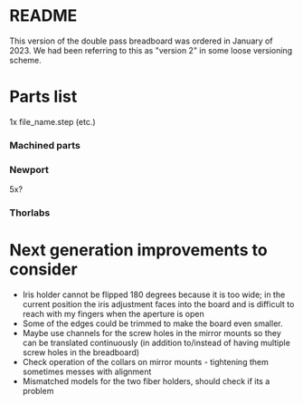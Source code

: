 # README

This version of the double pass breadboard was ordered in January of 2023.  We had been referring to this as "version 2" in some loose versioning scheme.

# Parts list
1x file_name.step (etc.)

### Machined parts

### Newport
5x?

### Thorlabs


# Next generation improvements to consider

* Iris holder cannot be flipped 180 degrees because it is too wide; in the current position the iris adjustment faces into the board and is difficult to reach with my fingers when the aperture is open  
* Some of the edges could be trimmed to make the board even smaller.
* Maybe use channels for the screw holes in the mirror mounts so they can be translated continuously (in addition to/instead of having multiple screw holes in the breadboard)  
* Check operation of the collars on mirror mounts - tightening them sometimes messes with alignment  
*  Mismatched models for the two fiber holders, should check if its a problem
